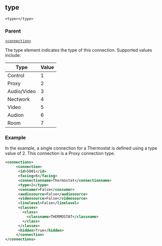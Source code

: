 ## type

`<type></type>`


### Parent

[`<connection>`][1]


The type element indicates the type of this connection. Supported values include:

| Type        | Value |
| ----------- | ----- |
| Control     | 1     |
| Proxy       | 2     |
| Audio/Video | 3     |
| Nectwork    | 4     |
| Video       | 5     |
| Audion      | 6     |
| Room        | 7     |


### Example

In the example, a single connection for a Thermostat is defined using a type value of 2.  This connection is a Proxy connection type.  

```xml
<connections>
     <connection>      
	  <id>5001</id>
      <facing>6</facing>
      <connectionname>Thermostat</connectionname>
      <type>2</type>
      <consumer>False</consumer>
      <audiosource>False</audiosource>
      <videosource>False</videosource>
      <linelevel>False</linelevel>
      <classes>
        <class>
          <classname>THERMOSTAT</classname>
        </class>
      </classes>
      <hidden>True</hidden>
     </connection>
</connections>
```





[1]:	https://verbose-telegram-5004f902.pages.github.io/#connections-xml-connection